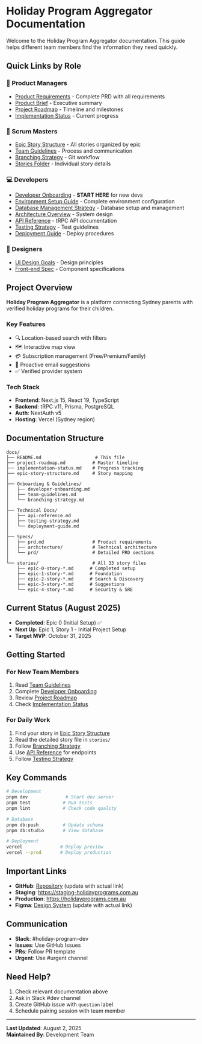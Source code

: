 # Holiday Program Aggregator Documentation

Welcome to the Holiday Program Aggregator documentation. This guide helps different team members find the information they need quickly.

## Quick Links by Role

### 🎯 Product Managers
- [Product Requirements](./Specs/prd.md) - Complete PRD with all requirements
- [Product Brief](./Specs/product-brief.md) - Executive summary
- [Project Roadmap](./project-roadmap.md) - Timeline and milestones
- [Implementation Status](./implementation-status.md) - Current progress

### 🏃 Scrum Masters
- [Epic Story Structure](./epic-story-structure.md) - All stories organized by epic
- [Team Guidelines](./team-guidelines.md) - Process and communication
- [Branching Strategy](./branching-strategy.md) - Git workflow
- [Stories Folder](./stories/) - Individual story details

### 💻 Developers
- [Developer Onboarding](./developer-onboarding.md) - **START HERE** for new devs
- [Environment Setup Guide](./environment-setup-guide.md) - Complete environment configuration
- [Database Management Strategy](./database-management-strategy.md) - Database setup and management
- [Architecture Overview](./Specs/architecture/high-level-architecture.md) - System design
- [API Reference](./api-reference.md) - tRPC API documentation
- [Testing Strategy](./testing-strategy.md) - Test guidelines
- [Deployment Guide](./deployment-guide.md) - Deploy procedures

### 🎨 Designers
- [UI Design Goals](./Specs/prd/03-user-interface-design-goals.md) - Design principles
- [Front-end Spec](./Specs/front-end-spec.md) - Component specifications

## Project Overview

**Holiday Program Aggregator** is a platform connecting Sydney parents with verified holiday programs for their children.

### Key Features
- 🔍 Location-based search with filters
- 🗺️ Interactive map view
- 💳 Subscription management (Free/Premium/Family)
- 📧 Proactive email suggestions
- ✅ Verified provider system

### Tech Stack
- **Frontend**: Next.js 15, React 19, TypeScript
- **Backend**: tRPC v11, Prisma, PostgreSQL
- **Auth**: NextAuth v5
- **Hosting**: Vercel (Sydney region)

## Documentation Structure

```
docs/
├── README.md                    # This file
├── project-roadmap.md          # Master timeline
├── implementation-status.md    # Progress tracking
├── epic-story-structure.md     # Story mapping
│
├── Onboarding & Guidelines/
│   ├── developer-onboarding.md
│   ├── team-guidelines.md
│   └── branching-strategy.md
│
├── Technical Docs/
│   ├── api-reference.md
│   ├── testing-strategy.md
│   └── deployment-guide.md
│
├── Specs/
│   ├── prd.md                  # Product requirements
│   ├── architecture/           # Technical architecture
│   └── prd/                    # Detailed PRD sections
│
└── stories/                    # All 33 story files
    ├── epic-0-story-*.md      # Completed setup
    ├── epic-1-story-*.md      # Foundation
    ├── epic-2-story-*.md      # Search & Discovery
    ├── epic-3-story-*.md      # Suggestions
    └── epic-4-story-*.md      # Security & SRE
```

## Current Status (August 2025)

- **Completed**: Epic 0 (Initial Setup) ✅
- **Next Up**: Epic 1, Story 1 - Initial Project Setup
- **Target MVP**: October 31, 2025

## Getting Started

### For New Team Members
1. Read [Team Guidelines](./team-guidelines.md)
2. Complete [Developer Onboarding](./developer-onboarding.md)
3. Review [Project Roadmap](./project-roadmap.md)
4. Check [Implementation Status](./implementation-status.md)

### For Daily Work
1. Find your story in [Epic Story Structure](./epic-story-structure.md)
2. Read the detailed story file in `stories/`
3. Follow [Branching Strategy](./branching-strategy.md)
4. Use [API Reference](./api-reference.md) for endpoints
5. Follow [Testing Strategy](./testing-strategy.md)

## Key Commands

```bash
# Development
pnpm dev              # Start dev server
pnpm test            # Run tests
pnpm lint            # Check code quality

# Database
pnpm db:push         # Update schema
pnpm db:studio       # View database

# Deployment
vercel              # Deploy preview
vercel --prod       # Deploy production
```

## Important Links

- **GitHub**: [Repository](#) (update with actual link)
- **Staging**: https://staging-holidayprograms.com.au
- **Production**: https://holidayprograms.com.au
- **Figma**: [Design System](#) (update with actual link)

## Communication

- **Slack**: #holiday-program-dev
- **Issues**: Use GitHub Issues
- **PRs**: Follow PR template
- **Urgent**: Use #urgent channel

## Need Help?

1. Check relevant documentation above
2. Ask in Slack #dev channel
3. Create GitHub issue with `question` label
4. Schedule pairing session with team member

---

**Last Updated**: August 2, 2025  
**Maintained By**: Development Team
